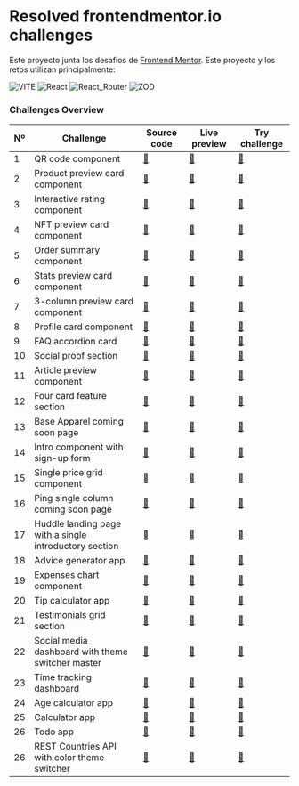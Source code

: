 # Resolved frontendmentor.io challenges

Este proyecto junta los desafios de [Frontend Mentor](https://www.frontendmentor.io/challenges/calculator-app-9lteq5N29). Este proyecto y los retos utilizan principalmente:

![VITE](https://img.shields.io/badge/vite-v6.0-B73BFE?labelColor=000000&style=for-the-badge&logo=vite&logoColor=B73BFE)
![React](https://img.shields.io/badge/react-v18.3-61DAFB?labelColor=000000&style=for-the-badge&logo=react&logoColor=61DAFB)
![React_Router](https://img.shields.io/badge/react_router-v6.28-CA4245?labelColor=000000&style=for-the-badge&logo=react-router&logoColor=CA4245)
![ZOD](https://img.shields.io/badge/Zod-v3.24-3068B7?labelColor=000000&style=for-the-badge&logo=zod&logoColor=3068B7)

### Challenges Overview

| Nº  | Challenge                                              | Source code      | Live preview     | Try challenge         |
| --- | ------------------------------------------------------ | ---------------- | ---------------- | --------------------- |
| 1   | QR code component                                      | [:link:][code1]  | [:link:][live1]  | [:link:][challenge1]  |
| 2   | Product preview card component                         | [:link:][code2]  | [:link:][live2]  | [:link:][challenge2]  |
| 3   | Interactive rating component                           | [:link:][code3]  | [:link:][live3]  | [:link:][challenge3]  |
| 4   | NFT preview card component                             | [:link:][code4]  | [:link:][live4]  | [:link:][challenge4]  |
| 5   | Order summary component                                | [:link:][code5]  | [:link:][live5]  | [:link:][challenge5]  |
| 6   | Stats preview card component                           | [:link:][code6]  | [:link:][live6]  | [:link:][challenge6]  |
| 7   | 3-column preview card component                        | [:link:][code7]  | [:link:][live7]  | [:link:][challenge7]  |
| 8   | Profile card component                                 | [:link:][code8]  | [:link:][live8]  | [:link:][challenge8]  |
| 9   | FAQ accordion card                                     | [:link:][code9]  | [:link:][live9]  | [:link:][challenge9]  |
| 10  | Social proof section                                   | [:link:][code10] | [:link:][live10] | [:link:][challenge10] |
| 11  | Article preview component                              | [:link:][code11] | [:link:][live11] | [:link:][challenge11] |
| 12  | Four card feature section                              | [:link:][code12] | [:link:][live12] | [:link:][challenge12] |
| 13  | Base Apparel coming soon page                          | [:link:][code13] | [:link:][live13] | [:link:][challenge13] |
| 14  | Intro component with sign-up form                      | [:link:][code14] | [:link:][live14] | [:link:][challenge14] |
| 15  | Single price grid component                            | [:link:][code15] | [:link:][live15] | [:link:][challenge15] |
| 16  | Ping single column coming soon page                    | [:link:][code16] | [:link:][live16] | [:link:][challenge16] |
| 17  | Huddle landing page with a single introductory section | [:link:][code17] | [:link:][live17] | [:link:][challenge17] |
| 18  | Advice generator app                                   | [:link:][code18] | [:link:][live18] | [:link:][challenge18] |
| 19  | Expenses chart component                               | [:link:][code19] | [:link:][live19] | [:link:][challenge19] |
| 20  | Tip calculator app                                     | [:link:][code20] | [:link:][live20] | [:link:][challenge20] |
| 21  | Testimonials grid section                              | [:link:][code21] | [:link:][live21] | [:link:][challenge21] |
| 22  | Social media dashboard with theme switcher master      | [:link:][code22] | [:link:][live22] | [:link:][challenge22] |
| 23  | Time tracking dashboard                                | [:link:][code23] | [:link:][live23] | [:link:][challenge23] |
| 24  | Age calculator app                                     | [:link:][code24] | [:link:][live24] | [:link:][challenge24] |
| 25  | Calculator app                                         | [:link:][code25] | [:link:][live25] | [:link:][challenge25] |
| 26  | Todo app                                               | [:link:][code26] | [:link:][live26] | [:link:][challenge26] |
| 26  | REST Countries API with color theme switcher           | [:link:][code27] | [:link:][live27] | [:link:][challenge27] |

[code1]: https://github.com/javiluli/resolved-frontendmentor-challenges/tree/master/src/challenges/qr-code-component
[live1]: https://rfmc.vercel.app/c/qr-code-component
[challenge1]: https://www.frontendmentor.io/challenges/qr-code-component-iux_sIO_H
[code2]: https://github.com/javiluli/resolved-frontendmentor-challenges/tree/master/src/challenges/product-preview-card-component
[live2]: https://rfmc.vercel.app/c/product-preview-card-component
[challenge2]: https://www.frontendmentor.io/challenges/product-preview-card-component-GO7UmttRfa
[code3]: https://github.com/javiluli/resolved-frontendmentor-challenges/tree/master/src/challenges/interactive-rating-component
[live3]: https://rfmc.vercel.app/c/interactive-rating-component
[challenge3]: https://www.frontendmentor.io/challenges/interactive-rating-component-koxpeBUmI
[code4]: https://github.com/javiluli/resolved-frontendmentor-challenges/tree/master/src/challenges/nft-preview-card-component
[live4]: https://rfmc.vercel.app/c/nft-preview-card-component
[challenge4]: https://www.frontendmentor.io/challenges/nft-preview-card-component-SbdUL_w0U
[code5]: https://github.com/javiluli/resolved-frontendmentor-challenges/tree/master/src/challenges/order-summary-component
[live5]: https://rfmc.vercel.app/c/order-summary-component
[challenge5]: https://www.frontendmentor.io/challenges/order-summary-component-QlPmajDUj
[code6]: https://github.com/javiluli/resolved-frontendmentor-challenges/tree/master/src/challenges/stats-preview-card-component
[live6]: https://rfmc.vercel.app/c/stats-preview-card-component
[challenge6]: https://www.frontendmentor.io/challenges/stats-preview-card-component-8JqbgoU62
[code7]: https://github.com/javiluli/resolved-frontendmentor-challenges/tree/master/src/challenges/three-column-preview-card-component
[live7]: https://rfmc.vercel.app/c/three-column-preview-card-component
[challenge7]: https://www.frontendmentor.io/challenges/3column-preview-card-component-pH92eAR2-
[code8]: https://github.com/javiluli/resolved-frontendmentor-challenges/tree/master/src/challenges/profile-card-component
[live8]: https://rfmc.vercel.app/c/profile-card-component
[challenge8]: https://www.frontendmentor.io/challenges/profile-card-component-cfArpWshJ
[code9]: https://github.com/javiluli/resolved-frontendmentor-challenges/tree/master/src/challenges/faq-accordion-card
[live9]: https://rfmc.vercel.app/c/faq-accordion-card
[challenge9]: https://www.frontendmentor.io/challenges/faq-accordion-card-XlyjD0Oam
[code10]: https://github.com/javiluli/resolved-frontendmentor-challenges/tree/master/src/challenges/social-proof-section
[live10]: https://rfmc.vercel.app/c/social-proof-section
[challenge10]: https://www.frontendmentor.io/challenges/social-proof-section-6e0qTv_bA
[code11]: https://github.com/javiluli/resolved-frontendmentor-challenges/tree/master/src/challenges/article-preview-component
[live11]: https://rfmc.vercel.app/c/article-preview-component
[challenge11]: https://www.frontendmentor.io/challenges/article-preview-component-dYBN_pYFT
[code12]: https://github.com/javiluli/resolved-frontendmentor-challenges/tree/master/src/challenges/four-card-feature-section
[live12]: https://rfmc.vercel.app/c/four-card-feature-section
[challenge12]: https://www.frontendmentor.io/challenges/four-card-feature-section-weK1eFYK
[code13]: https://github.com/javiluli/resolved-frontendmentor-challenges/tree/master/src/challenges/base-apparel-coming-soon-page
[live13]: https://rfmc.vercel.app/c/base-apparel-coming-soon-page
[challenge13]: https://www.frontendmentor.io/challenges/base-apparel-coming-soon-page-5d46b47f8db8a7063f9331a0
[code14]: https://github.com/javiluli/resolved-frontendmentor-challenges/tree/master/src/challenges/intro-component-with-sign-up-form
[live14]: https://rfmc.vercel.app/c/intro-component-with-sign-up-form
[challenge14]: https://www.frontendmentor.io/challenges/intro-component-with-signup-form-5cf91bd49edda32581d28fd1
[code15]: https://github.com/javiluli/resolved-frontendmentor-challenges/tree/master/src/challenges/single-price-grid-component
[live15]: https://rfmc.vercel.app/c/single-price-grid-component
[challenge15]: https://www.frontendmentor.io/challenges/single-price-grid-component-5ce41129d0ff452fec5abbbc
[code16]: https://github.com/javiluli/resolved-frontendmentor-challenges/tree/master/src/challenges/ping-single-column-coming-soon-page
[live16]: https://rfmc.vercel.app/c/ping-single-column-coming-soon-page
[challenge16]: https://www.frontendmentor.io/challenges/ping-single-column-coming-soon-page-5cadd051fec04111f7b848da
[code17]: https://github.com/javiluli/resolved-frontendmentor-challenges/tree/master/src/challenges/huddle-landing-page-with-a-single-introductory-section
[live17]: https://rfmc.vercel.app/c/huddle-landing-page-with-a-single-introductory-section
[challenge17]: https://www.frontendmentor.io/challenges/huddle-landing-page-with-a-single-introductory-section-B_2Wvxgi0
[code18]: https://github.com/javiluli/resolved-frontendmentor-challenges/tree/master/src/challenges/advice-generator-app
[live18]: https://rfmc.vercel.app/c/advice-generator-app
[challenge18]: https://www.frontendmentor.io/challenges/advice-generator-app-QdUG-13db
[code19]: https://github.com/javiluli/resolved-frontendmentor-challenges/tree/master/src/challenges/expenses-chart-component
[live19]: https://rfmc.vercel.app/c/expenses-chart-component
[challenge19]: https://www.frontendmentor.io/challenges/expenses-chart-component-e7yJBUdjwt
[code20]: https://github.com/javiluli/resolved-frontendmentor-challenges/tree/master/src/challenges/tip-calculator-app
[live20]: https://rfmc.vercel.app/c/tip-calculator-app
[challenge20]: https://www.frontendmentor.io/challenges/tip-calculator-app-ugJNGbJUX
[code21]: https://github.com/javiluli/resolved-frontendmentor-challenges/tree/master/src/challenges/testimonials-grid-section
[live21]: https://rfmc.vercel.app/c/testimonials-grid-section
[challenge21]: https://www.frontendmentor.io/challenges/testimonials-grid-section-Nnw6J7Un7
[code22]: https://github.com/javiluli/resolved-frontendmentor-challenges/tree/master/src/challenges/social-media-dashboard-with-theme-switcher-master
[live22]: https://rfmc.vercel.app/c/social-media-dashboard-with-theme-switcher-master
[challenge22]: https://www.frontendmentor.io/challenges/social-media-dashboard-with-theme-switcher-6oY8ozp_H
[code23]: https://github.com/javiluli/resolved-frontendmentor-challenges/tree/master/src/challenges/time-tracking-dashboard
[live23]: https://rfmc.vercel.app/c/time-tracking-dashboard
[challenge23]: https://www.frontendmentor.io/challenges/time-tracking-dashboard-UIQ7167Jw
[code24]: https://github.com/javiluli/resolved-frontendmentor-challenges/tree/master/src/challenges/age-calculator-app
[live24]: https://rfmc.vercel.app/c/age-calculator-app
[challenge24]: https://www.frontendmentor.io/challenges/age-calculator-app-dF9DFFpj-Q
[code25]: https://github.com/javiluli/resolved-frontendmentor-challenges/tree/master/src/challenges/calculator-app
[live25]: https://rfmc.vercel.app/c/calculator-app
[challenge25]: https://www.frontendmentor.io/challenges/calculator-app-9lteq5N29
[code26]: https://github.com/javiluli/resolved-frontendmentor-challenges/tree/master/src/challenges/todo-app
[live26]: https://rfmc.vercel.app/c/todo-app
[challenge26]: https://www.frontendmentor.io/challenges/todo-app-Su1_KokOW
[code27]: https://github.com/javiluli/resolved-frontendmentor-challenges/tree/master/src/challenges/rest-countries-api-with-color-theme-switcher
[live27]: https://rfmc.vercel.app/c/rest-countries-api-with-color-theme-switcher
[challenge27]: https://www.frontendmentor.io/solutions/rest-countries-api-with-color-theme-switcher-ew1nc6Yd25
